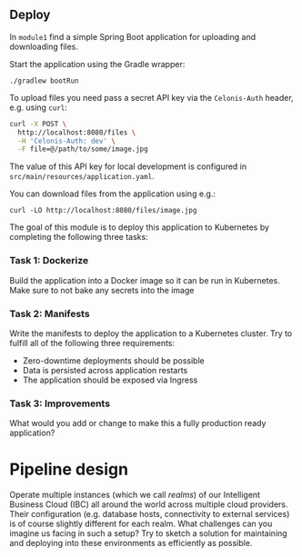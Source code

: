 ##  Deploy
In `module1` find a simple Spring Boot application for uploading and downloading files.

Start the application using the Gradle wrapper:

```
./gradlew bootRun
```

To upload files you need pass a secret API key via the `Celonis-Auth` header, e.g. using `curl`:

```bash
curl -X POST \
  http://localhost:8080/files \
  -H 'Celonis-Auth: dev' \
  -F file=@/path/to/some/image.jpg
```

The value of this API key for local development is configured in `src/main/resources/application.yaml`.

You can download files from the application using e.g.:
```
curl -LO http://localhost:8080/files/image.jpg
```

The goal of this module is to deploy this application to Kubernetes by completing the following three tasks:

### Task 1: Dockerize
Build the application into a Docker image so it can be run in Kubernetes. Make sure to not bake any secrets into the image

### Task 2: Manifests
Write the manifests to deploy the application to a Kubernetes cluster. Try to fulfill all of the following three requirements:

* Zero-downtime deployments should be possible
* Data is persisted across application restarts
* The application should be exposed via Ingress

### Task 3: Improvements
What would you add or change to make this a fully production ready application?

# Pipeline design
Operate multiple instances (which we call _realms_) of our Intelligent Business Cloud (IBC) all around the world across multiple cloud providers. Their configuration (e.g. database hosts, connectivity to external services) is of course slightly different for each realm. What challenges can you imagine us facing in such a setup? Try to sketch a solution for maintaining and deploying into these environments as efficiently as possible.
